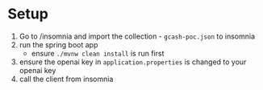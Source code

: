 # Setup

1. Go to /insomnia and import the collection - `gcash-poc.json` to insomnia
2. run the spring boot app
   - ensure `./mvnw clean install` is run first
3. ensure the openai key in `application.properties` is changed to your openai key
4. call the client from insomnia
